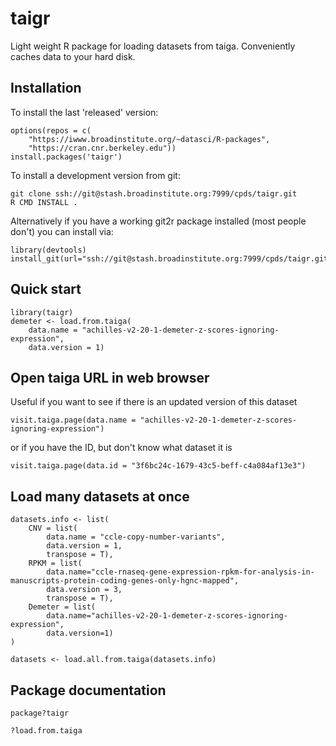 # taigr

Light weight R package for loading datasets from taiga. Conveniently caches data to your hard disk.


## Installation
To install the last 'released' version:

```
options(repos = c(
	"https://iwww.broadinstitute.org/~datasci/R-packages",
	"https://cran.cnr.berkeley.edu"))
install.packages('taigr')
```

To install a development version from git:

```
git clone ssh://git@stash.broadinstitute.org:7999/cpds/taigr.git
R CMD INSTALL .
```

Alternatively if you have a working git2r package installed (most people don't) you can install via:

```
library(devtools)
install_git(url="ssh://git@stash.broadinstitute.org:7999/cpds/taigr.git")
```


## Quick start

```
library(taigr)
demeter <- load.from.taiga(
	data.name = "achilles-v2-20-1-demeter-z-scores-ignoring-expression",
	data.version = 1)
```

## Open taiga URL in web browser

Useful if you want to see if there is an updated version of this dataset

```
visit.taiga.page(data.name = "achilles-v2-20-1-demeter-z-scores-ignoring-expression")
```

or if you have the ID, but don't know what dataset it is

```
visit.taiga.page(data.id = "3f6bc24c-1679-43c5-beff-c4a084af13e3")
```

## Load many datasets at once

```
datasets.info <- list(
    CNV = list(
        data.name = "ccle-copy-number-variants",
        data.version = 1,
        transpose = T),
    RPKM = list(
        data.name="ccle-rnaseq-gene-expression-rpkm-for-analysis-in-manuscripts-protein-coding-genes-only-hgnc-mapped",
        data.version = 3,
        transpose = T),
    Demeter = list(
        data.name="achilles-v2-20-1-demeter-z-scores-ignoring-expression",
        data.version=1)
)

datasets <- load.all.from.taiga(datasets.info)
```

## Package documentation

```
package?taigr

?load.from.taiga
```
